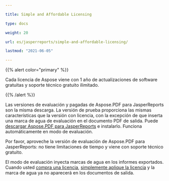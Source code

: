 ```yaml
---

title: Simple and Affordable Licensing

type: docs

weight: 20

url: es/jasperreports/simple-and-affordable-licensing/

lastmod: "2021-06-05"

---
```


{{% alert color="primary" %}}

Cada licencia de Aspose viene con 1 año de actualizaciones de software gratuitas y soporte técnico gratuito ilimitado.

{{% /alert %}}

Las versiones de evaluación y pagadas de Aspose.PDF para JasperReports son la misma descarga. La versión de prueba proporciona las mismas características que la versión con licencia, con la excepción de que inserta una marca de agua de evaluación en el documento PDF de salida. Puede [descargar Aspose.PDF para JasperReports](http://www.aspose.com/community/files/67/jasperreports-exporters/aspose.pdf-for-jasperreports/default.aspx) e instalarlo. Funciona automáticamente en modo de evaluación.

Por favor, aproveche la versión de evaluación de Aspose.PDF para JasperReports: no tiene limitaciones de tiempo y viene con soporte técnico gratuito.

El modo de evaluación inyecta marcas de agua en los informes exportados. Cuando usted [compra una licencia](http://www.aspose.com/community/forums/aspose.purchase/220/showforum.aspx), [simplemente aplique la licencia](/pdf/jasperreports/licensing/) y la marca de agua ya no aparecerá en los documentos de salida.